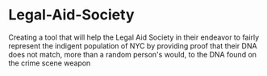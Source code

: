 # Legal-Aid-Society
Creating a tool that will help the Legal Aid Society in their endeavor to fairly represent the indigent population of NYC by providing proof that their DNA does not match, more than a random person's would, to the DNA found on the crime scene weapon
